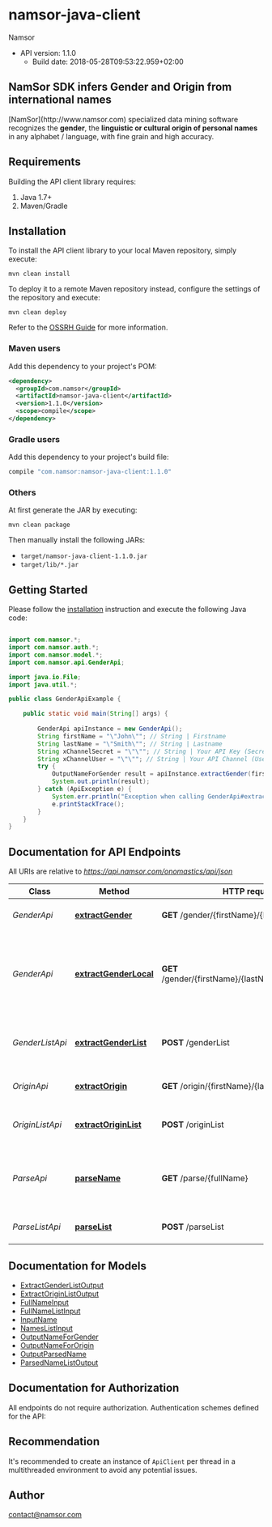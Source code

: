 # namsor-java-client

Namsor
- API version: 1.1.0
  - Build date: 2018-05-28T09:53:22.959+02:00

<h2>NamSor SDK infers Gender and Origin from international names</h2>  

<p>[NamSor](http://www.namsor.com) specialized data mining software recognizes the <strong>gender</strong>, the <strong>linguistic or cultural origin of personal names</strong> in any alphabet / language, with fine grain and high accuracy.</p>  

## Requirements

Building the API client library requires:
1. Java 1.7+
2. Maven/Gradle

## Installation

To install the API client library to your local Maven repository, simply execute:

```shell
mvn clean install
```

To deploy it to a remote Maven repository instead, configure the settings of the repository and execute:

```shell
mvn clean deploy
```

Refer to the [OSSRH Guide](http://central.sonatype.org/pages/ossrh-guide.html) for more information.

### Maven users

Add this dependency to your project's POM:

```xml
<dependency>
  <groupId>com.namsor</groupId>
  <artifactId>namsor-java-client</artifactId>
  <version>1.1.0</version>
  <scope>compile</scope>
</dependency>
```

### Gradle users

Add this dependency to your project's build file:

```groovy
compile "com.namsor:namsor-java-client:1.1.0"
```

### Others

At first generate the JAR by executing:

```shell
mvn clean package
```

Then manually install the following JARs:

* `target/namsor-java-client-1.1.0.jar`
* `target/lib/*.jar`

## Getting Started

Please follow the [installation](#installation) instruction and execute the following Java code:

```java

import com.namsor.*;
import com.namsor.auth.*;
import com.namsor.model.*;
import com.namsor.api.GenderApi;

import java.io.File;
import java.util.*;

public class GenderApiExample {

    public static void main(String[] args) {
        
        GenderApi apiInstance = new GenderApi();
        String firstName = "\"John\""; // String | Firstname
        String lastName = "\"Smith\""; // String | Lastname
        String xChannelSecret = "\"\""; // String | Your API Key (Secret)
        String xChannelUser = "\"\""; // String | Your API Channel (User)
        try {
            OutputNameForGender result = apiInstance.extractGender(firstName, lastName, xChannelSecret, xChannelUser);
            System.out.println(result);
        } catch (ApiException e) {
            System.err.println("Exception when calling GenderApi#extractGender");
            e.printStackTrace();
        }
    }
}

```

## Documentation for API Endpoints

All URIs are relative to *https://api.namsor.com/onomastics/api/json*

Class | Method | HTTP request | Description
------------ | ------------- | ------------- | -------------
*GenderApi* | [**extractGender**](docs/GenderApi.md#extractGender) | **GET** /gender/{firstName}/{lastName} | To genderize one name
*GenderApi* | [**extractGenderLocal**](docs/GenderApi.md#extractGenderLocal) | **GET** /gender/{firstName}/{lastName}/{countryIso2} | To genderize one name, with the context of a given country ISO2
*GenderListApi* | [**extractGenderList**](docs/GenderListApi.md#extractGenderList) | **POST** /genderList | To genderize many names (up to 1000).
*OriginApi* | [**extractOrigin**](docs/OriginApi.md#extractOrigin) | **GET** /origin/{firstName}/{lastName} | To determin the origin of a name
*OriginListApi* | [**extractOriginList**](docs/OriginListApi.md#extractOriginList) | **POST** /originList | To determin the origin of many names (up to 1000)
*ParseApi* | [**parseName**](docs/ParseApi.md#parseName) | **GET** /parse/{fullName} | Parse a fullName into firstName, lastName components.
*ParseListApi* | [**parseList**](docs/ParseListApi.md#parseList) | **POST** /parseList | Parse many names (up to 1000)


## Documentation for Models

 - [ExtractGenderListOutput](docs/ExtractGenderListOutput.md)
 - [ExtractOriginListOutput](docs/ExtractOriginListOutput.md)
 - [FullNameInput](docs/FullNameInput.md)
 - [FullNameListInput](docs/FullNameListInput.md)
 - [InputName](docs/InputName.md)
 - [NamesListInput](docs/NamesListInput.md)
 - [OutputNameForGender](docs/OutputNameForGender.md)
 - [OutputNameForOrigin](docs/OutputNameForOrigin.md)
 - [OutputParsedName](docs/OutputParsedName.md)
 - [ParsedNameListOutput](docs/ParsedNameListOutput.md)


## Documentation for Authorization

All endpoints do not require authorization.
Authentication schemes defined for the API:

## Recommendation

It's recommended to create an instance of `ApiClient` per thread in a multithreaded environment to avoid any potential issues.

## Author

contact@namsor.com

